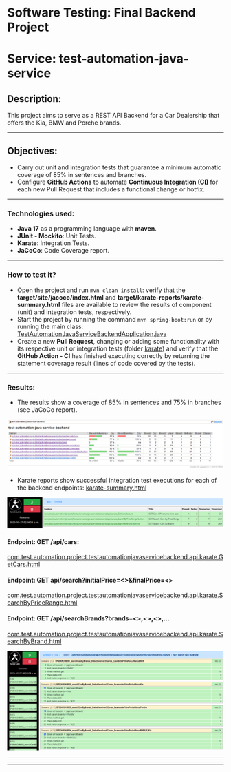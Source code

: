 # Software Testing: Final Backend Project
# Service: test-automation-java-service 

## Description:
This project aims to serve as a REST API Backend for a Car Dealership that offers the Kia, BMW and Porche brands.

****

## Objectives:
- Carry out unit and integration tests that guarantee a minimum automatic coverage of 85% in sentences and branches.
- Configure **GitHub Actions** to automate **Continuous Integration (CI)** for each new Pull Request that includes a functional change or hotfix.

****

### Technologies used:
- **Java 17** as a programming language with **maven**.
- **JUnit - Mockito**: Unit Tests.
- **Karate**: Integration Tests.
- **JaCoCo**: Code Coverage report.

****

### How to test it?

- Open the project and run ``` mvn clean install ```: verify that the **target/site/jacoco/index.html** and **target/karate-reports/karate-summary.html** files are available to review the results of component (unit) and integration tests, respectively.
- Start the project by running the command ``` mvn spring-boot:run ``` or by running the main class: [TestAutomationJavaServiceBackendApplication.java](src%2Fmain%2Fjava%2Fcom%2Ftest%2Fautomation%2Fproject%2Ftestautomationjavaservicebackend%2FTestAutomationJavaServiceBackendApplication.java )
- Create a new **Pull Request**, changing or adding some functionality with its respective unit or integration tests (folder [karate](src%2Ftest%2Fjava%2Fcom%2Ftest%2Fautomation%2Fproject%2Ftestautomationjavaservicebackend%2Fapi%2Fkarate)) and verify that the **GitHub Action - CI** has finished executing correctly by returning the statement coverage result (lines of code covered by the tests).

******

### Results:
- The results show a coverage of 85% in sentences and 75% in branches (see JaCoCo report).

![JaCoCo Report - 27102023.png](src%2Fmain%2Fresources%2FJaCoCo%20report%2FJaCoCo%20Report%20-%2027102023.png)

- Karate reports show successful integration test executions for each of the backend endpoints:
  [karate-summary.html](karate-reports%2Fkarate-summary.html)

![Karate Report - 27102023.png](src%2Fmain%2Fresources%2FKarate%20Report%2FKarate%20Report%20-%2027102023.png)

#### Endpoint: GET /api/cars:
[com.test.automation.project.testautomationjavaservicebackend.api.karate.GetCars.html](karate-reports%2Fcom.test.automation.project.testautomationjavaservicebackend.api.karate.GetCars.html)

#### Endpoint: GET api/search?initialPrice=<>&finalPrice=<>
[com.test.automation.project.testautomationjavaservicebackend.api.karate.SearchByPriceRange.html](karate-reports%2Fcom.test.automation.project.testautomationjavaservicebackend.api.karate.SearchByPriceRange.html)

#### Endpoint: GET /api/searchBrands?brands=<>,<>,<>,…
[com.test.automation.project.testautomationjavaservicebackend.api.karate.SearchByBrand.html](karate-reports%2Fcom.test.automation.project.testautomationjavaservicebackend.api.karate.SearchByBrand.html)

![Karate Report - GET Search Cars By Brand - 27102023.png](src%2Fmain%2Fresources%2FKarate%20Report%2FKarate%20Report%20-%20GET%20Search%20Cars%20By%20Brand%20-%2027102023.png)

******
******
